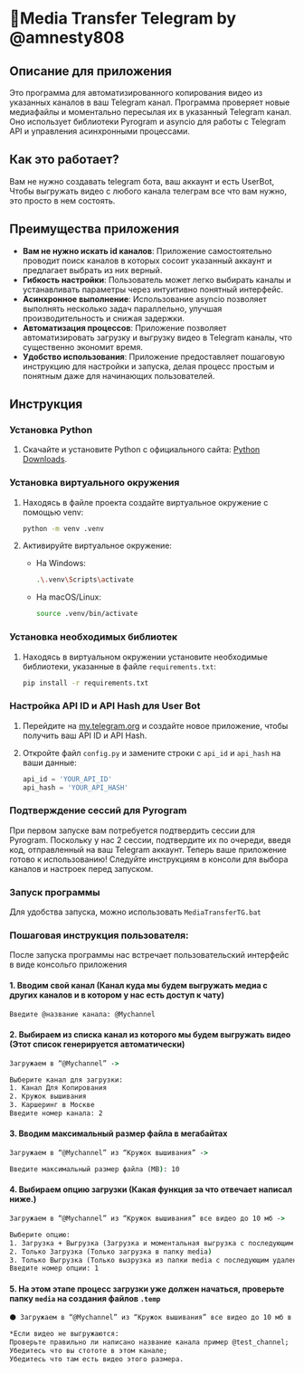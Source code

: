 # 🔁Media Transfer Telegram by @amnesty808

## Описание для приложения

Это программа для автоматизированного копирования видео из указанных каналов в ваш Telegram канал. Программа проверяет новые медиафайлы и моментально пересылая их в указанный Telegram канал. Оно использует библиотеки Pyrogram и asyncio для работы с Telegram API и управления асинхронными процессами.

## Как это работает?

Вам не нужно создавать telegram бота, ваш аккаунт и есть UserBot, Чтобы выгружать видео с любого канала телеграм все что вам нужно, это просто в нем состоять.

## Преимущества приложения

- **Вам не нужно искать id каналов**: Приложение самостоятельно проводит поиск каналов в которых сосоит указанный аккаунт и предлагает выбрать из них верный.
- **Гибкость настройки**: Пользователь может легко выбирать каналы и устанавливать параметры через интуитивно понятный интерфейс.
- **Асинхронное выполнение**: Использование asyncio позволяет выполнять несколько задач параллельно, улучшая производительность и снижая задержки.
- **Автоматизация процессов**: Приложение позволяет автоматизировать загрузку и выгрузку видео в Telegram каналы, что существенно экономит время.
- **Удобство использования**: Приложение предоставляет пошаговую инструкцию для настройки и запуска, делая процесс простым и понятным даже для начинающих пользователей.

## Инструкция

### Установка Python

1. Скачайте и установите Python с официального сайта: [Python Downloads](https://www.python.org/downloads/).

### Установка виртуального окружения

1. Находясь в файле проекта создайте виртуальное окружение с помощью venv:

   ```bash
   python -m venv .venv
   ```

2. Активируйте виртуальное окружение:

   - На Windows:

     ```bash
     .\.venv\Scripts\activate
     ```

   - На macOS/Linux:

     ```bash
     source .venv/bin/activate
     ```

### Установка необходимых библиотек

1. Находясь в виртуальном окружении установите необходимые библиотеки, указанные в файле `requirements.txt`:

   ```bash
   pip install -r requirements.txt
   ```

### Настройка API ID и API Hash для User Bot

1. Перейдите на [my.telegram.org](https://my.telegram.org/auth) и создайте новое приложение, чтобы получить ваш API ID и API Hash.
2. Откройте файл `config.py` и замените строки с `api_id` и `api_hash` на ваши данные:

   ```python
   api_id = 'YOUR_API_ID'
   api_hash = 'YOUR_API_HASH'
   ```

### Подтверждение сессий для Pyrogram

При первом запуске вам потребуется подтвердить сессии для Pyrogram. Поскольку у нас 2 сессии, подтвердите их по очереди, введя код, отправленный на ваш Telegram аккаунт.
Теперь ваше приложение готово к использованию! Следуйте инструкциям в консоли для выбора каналов и настроек перед запуском.

### Запуск программы

Для удобства запуска, можно использовать `MediaTransferTG.bat`

### Пошаговая инструкция пользователя:
После запуска программы нас встречает пользовательский интерфейс в виде консольго приложения
#### 1. Вводим свой канал (Канал куда мы будем выгружать медиа с других каналов и в котором у нас есть доступ к чату)
   
```cmd
Введите @название канала: @Mychannel
```

#### 2. Выбираем из списка канал из которого мы будем выгружать видео (Этот список генерируется автоматически)

```cmd
Загружаем в “@Mychannel” ->

Выберите канал для загрузки:
1. Канал Для Копирования
2. Кружок вышивания
3. Каршеринг в Москве
Введите номер канала: 2
```

#### 3. Вводим максимальный размер файла в мегабайтах

```cmd
Загружаем в “@Mychannel” из “Кружок вышивания” ->

Введите максимальный размер файла (MB): 10
```

#### 4. Выбираем опцию загрузки (Какая функция за что отвечает написал ниже.)

```cmd
Загружаем в “@Mychannel” из “Кружок вышивания” все видео до 10 мб ->

Выберите опцию:
1. Загрузка + Выгрузка (Загрузка и моментальная выгрузка с последующим удалением)
2. Только Загрузка (Только загрузка в папку media)
3. Только Выгрузка (Только вызрузка из папки media с последующим удалением)
Введите номер опции: 1
```

#### 5. На этом этапе процесс загрузки уже должен начаться, проверьте папку `media` на создания файлов `.temp`

```cmd
⚫ Загружаем в “@Mychannel” из “Кружок вышивания” все видео до 10 мб в режиме “Загузка + Выгрузка” 

*Если видео не выгружаются:
Проверьте правильно ли написано название канала пример @test_channel;
Убедитесь что вы стототе в этом канале;
Убедитесь что там есть видео этого размера.
```

